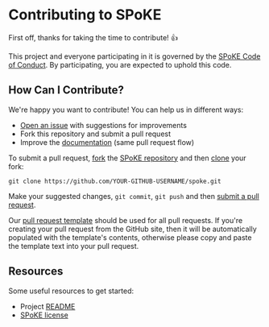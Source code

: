 # Contributing to SPoKE

First off, thanks for taking the time to contribute! :+1:

This project and everyone participating in it is governed by the
[SPoKE Code of Conduct][1]. By participating, you are
expected to uphold this code. 

[1]: CODE_OF_CONDUCT.md

## How Can I Contribute?

We're happy you want to contribute! You can help us in different ways:

- [Open an issue][2] with suggestions for improvements
- Fork this repository and submit a pull request
- Improve the [documentation][3] (same pull request flow)

[2]: https://github.com/cablelabs/spoke/issues
[3]: README.md

To submit a pull request, [fork][4] the [SPoKE repository][5] and then
[clone][6] your fork:

```
git clone https://github.com/YOUR-GITHUB-USERNAME/spoke.git
```

[4]: https://help.github.com/articles/fork-a-repo/
[5]: https://github.com/cablelabs/spoke
[6]: https://help.github.com/articles/cloning-a-repository/

Make your suggested changes, `git commit`, `git push` and then [submit a pull request][7].

[7]: https://github.com/cablelabs/spoke/compare

Our [pull request template][8] should be used for all pull requests. If you're
creating your pull request from the GitHub site, then it will be automatically
populated with the template's contents, otherwise please copy and paste the
template text into your pull request.

[8]: PULL_REQUEST_TEMPLATE.md

## Resources

Some useful resources to get started:
- Project [README][9]
- [SPoKE license][10]

[9]: README.md
[10]: LICENSE
